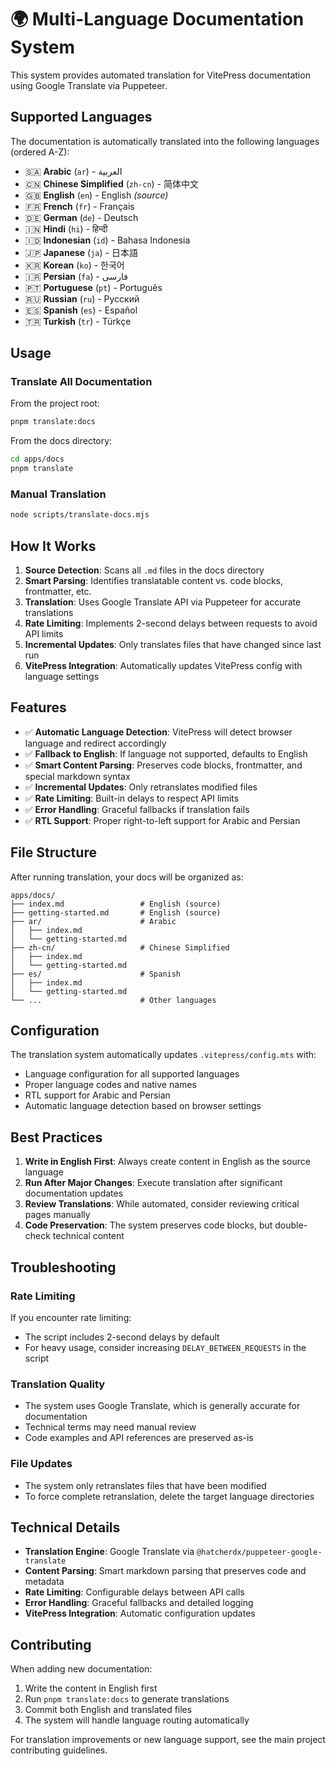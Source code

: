 # 🌍 Multi-Language Documentation System

This system provides automated translation for VitePress documentation using Google Translate via Puppeteer.

## Supported Languages

The documentation is automatically translated into the following languages (ordered A-Z):

- 🇸🇦 **Arabic** (`ar`) - العربية
- 🇨🇳 **Chinese Simplified** (`zh-cn`) - 简体中文
- 🇬🇧 **English** (`en`) - English _(source)_
- 🇫🇷 **French** (`fr`) - Français
- 🇩🇪 **German** (`de`) - Deutsch
- 🇮🇳 **Hindi** (`hi`) - हिन्दी
- 🇮🇩 **Indonesian** (`id`) - Bahasa Indonesia
- 🇯🇵 **Japanese** (`ja`) - 日本語
- 🇰🇷 **Korean** (`ko`) - 한국어
- 🇮🇷 **Persian** (`fa`) - فارسی
- 🇵🇹 **Portuguese** (`pt`) - Português
- 🇷🇺 **Russian** (`ru`) - Русский
- 🇪🇸 **Spanish** (`es`) - Español
- 🇹🇷 **Turkish** (`tr`) - Türkçe

## Usage

### Translate All Documentation

From the project root:

```bash
pnpm translate:docs
```

From the docs directory:

```bash
cd apps/docs
pnpm translate
```

### Manual Translation

```bash
node scripts/translate-docs.mjs
```

## How It Works

1. **Source Detection**: Scans all `.md` files in the docs directory
2. **Smart Parsing**: Identifies translatable content vs. code blocks, frontmatter, etc.
3. **Translation**: Uses Google Translate API via Puppeteer for accurate translations
4. **Rate Limiting**: Implements 2-second delays between requests to avoid API limits
5. **Incremental Updates**: Only translates files that have changed since last run
6. **VitePress Integration**: Automatically updates VitePress config with language settings

## Features

- ✅ **Automatic Language Detection**: VitePress will detect browser language and redirect accordingly
- ✅ **Fallback to English**: If language not supported, defaults to English
- ✅ **Smart Content Parsing**: Preserves code blocks, frontmatter, and special markdown syntax
- ✅ **Incremental Updates**: Only retranslates modified files
- ✅ **Rate Limiting**: Built-in delays to respect API limits
- ✅ **Error Handling**: Graceful fallbacks if translation fails
- ✅ **RTL Support**: Proper right-to-left support for Arabic and Persian

## File Structure

After running translation, your docs will be organized as:

```
apps/docs/
├── index.md                 # English (source)
├── getting-started.md       # English (source)
├── ar/                      # Arabic
│   ├── index.md
│   └── getting-started.md
├── zh-cn/                   # Chinese Simplified
│   ├── index.md
│   └── getting-started.md
├── es/                      # Spanish
│   ├── index.md
│   └── getting-started.md
└── ...                      # Other languages
```

## Configuration

The translation system automatically updates `.vitepress/config.mts` with:

- Language configuration for all supported languages
- Proper language codes and native names
- RTL support for Arabic and Persian
- Automatic language detection based on browser settings

## Best Practices

1. **Write in English First**: Always create content in English as the source language
2. **Run After Major Changes**: Execute translation after significant documentation updates
3. **Review Translations**: While automated, consider reviewing critical pages manually
4. **Code Preservation**: The system preserves code blocks, but double-check technical content

## Troubleshooting

### Rate Limiting

If you encounter rate limiting:

- The script includes 2-second delays by default
- For heavy usage, consider increasing `DELAY_BETWEEN_REQUESTS` in the script

### Translation Quality

- The system uses Google Translate, which is generally accurate for documentation
- Technical terms may need manual review
- Code examples and API references are preserved as-is

### File Updates

- The system only retranslates files that have been modified
- To force complete retranslation, delete the target language directories

## Technical Details

- **Translation Engine**: Google Translate via `@hatcherdx/puppeteer-google-translate`
- **Content Parsing**: Smart markdown parsing that preserves code and metadata
- **Rate Limiting**: Configurable delays between API calls
- **Error Handling**: Graceful fallbacks and detailed logging
- **VitePress Integration**: Automatic configuration updates

## Contributing

When adding new documentation:

1. Write the content in English first
2. Run `pnpm translate:docs` to generate translations
3. Commit both English and translated files
4. The system will handle language routing automatically

For translation improvements or new language support, see the main project contributing guidelines.
